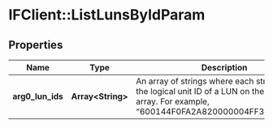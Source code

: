 # IFClient::ListLunsByIdParam

## Properties
Name | Type | Description | Notes
------------ | ------------- | ------------- | -------------
**arg0_lun_ids** | **Array&lt;String&gt;** | An array of strings where each string contains the logical unit ID of a LUN on the Tegile array.  For example, “600144F0FA2A820000004FF35C280003”.  | 


